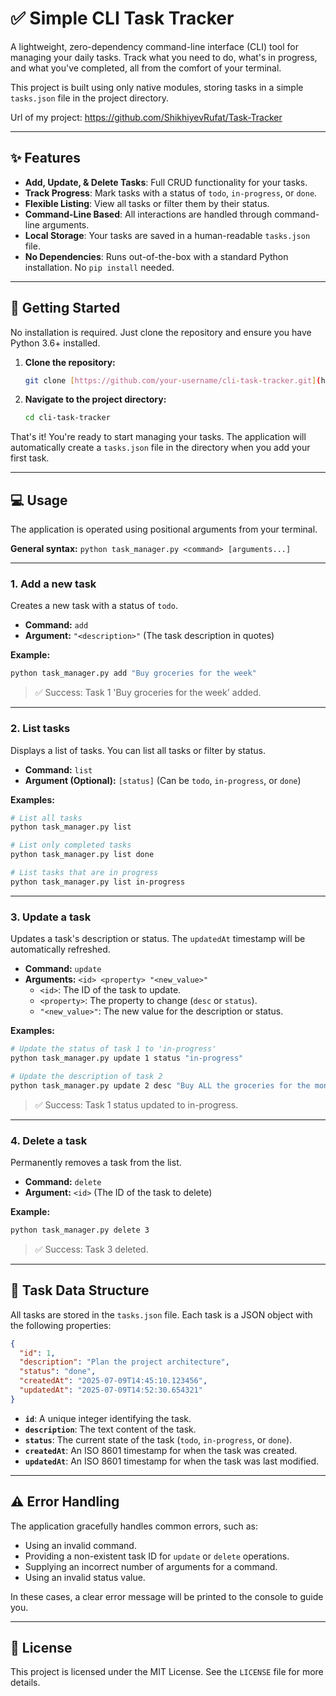 # ✅ Simple CLI Task Tracker

A lightweight, zero-dependency command-line interface (CLI) tool for managing your daily tasks. Track what you need to do, what's in progress, and what you've completed, all from the comfort of your terminal.

This project is built using only native modules, storing tasks in a simple `tasks.json` file in the project directory.

Url of my project: https://github.com/ShikhiyevRufat/Task-Tracker

***

## ✨ Features

-   **Add, Update, & Delete Tasks**: Full CRUD functionality for your tasks.
-   **Track Progress**: Mark tasks with a status of `todo`, `in-progress`, or `done`.
-   **Flexible Listing**: View all tasks or filter them by their status.
-   **Command-Line Based**: All interactions are handled through command-line arguments.
-   **Local Storage**: Your tasks are saved in a human-readable `tasks.json` file.
-   **No Dependencies**: Runs out-of-the-box with a standard Python installation. No `pip install` needed.

***

## 🚀 Getting Started

No installation is required. Just clone the repository and ensure you have Python 3.6+ installed.

1.  **Clone the repository:**
    ```bash
    git clone [https://github.com/your-username/cli-task-tracker.git](https://github.com/your-username/cli-task-tracker.git)
    ```

2.  **Navigate to the project directory:**
    ```bash
    cd cli-task-tracker
    ```

That's it! You're ready to start managing your tasks. The application will automatically create a `tasks.json` file in the directory when you add your first task.

***

## 💻 Usage

The application is operated using positional arguments from your terminal.

**General syntax:** `python task_manager.py <command> [arguments...]`

---

### **1. Add a new task**

Creates a new task with a status of `todo`.

-   **Command:** `add`
-   **Argument:** `"<description>"` (The task description in quotes)

**Example:**
```bash
python task_manager.py add "Buy groceries for the week"
```
> ✅ Success: Task 1 'Buy groceries for the week' added.

---

### **2. List tasks**

Displays a list of tasks. You can list all tasks or filter by status.

-   **Command:** `list`
-   **Argument (Optional):** `[status]` (Can be `todo`, `in-progress`, or `done`)

**Examples:**
```bash
# List all tasks
python task_manager.py list

# List only completed tasks
python task_manager.py list done

# List tasks that are in progress
python task_manager.py list in-progress
```

---

### **3. Update a task**

Updates a task's description or status. The `updatedAt` timestamp will be automatically refreshed.

-   **Command:** `update`
-   **Arguments:** `<id> <property> "<new_value>"`
    -   `<id>`: The ID of the task to update.
    -   `<property>`: The property to change (`desc` or `status`).
    -   `"<new_value>"`: The new value for the description or status.

**Examples:**
```bash
# Update the status of task 1 to 'in-progress'
python task_manager.py update 1 status "in-progress"

# Update the description of task 2
python task_manager.py update 2 desc "Buy ALL the groceries for the month"
```
> ✅ Success: Task 1 status updated to in-progress.

---

### **4. Delete a task**

Permanently removes a task from the list.

-   **Command:** `delete`
-   **Argument:** `<id>` (The ID of the task to delete)

**Example:**
```bash
python task_manager.py delete 3
```
> ✅ Success: Task 3 deleted.

***

## 📂 Task Data Structure

All tasks are stored in the `tasks.json` file. Each task is a JSON object with the following properties:

```json
{
  "id": 1,
  "description": "Plan the project architecture",
  "status": "done",
  "createdAt": "2025-07-09T14:45:10.123456",
  "updatedAt": "2025-07-09T14:52:30.654321"
}
```

-   **`id`**: A unique integer identifying the task.
-   **`description`**: The text content of the task.
-   **`status`**: The current state of the task (`todo`, `in-progress`, or `done`).
-   **`createdAt`**: An ISO 8601 timestamp for when the task was created.
-   **`updatedAt`**: An ISO 8601 timestamp for when the task was last modified.

***

## ⚠️ Error Handling

The application gracefully handles common errors, such as:
-   Using an invalid command.
-   Providing a non-existent task ID for `update` or `delete` operations.
-   Supplying an incorrect number of arguments for a command.
-   Using an invalid status value.

In these cases, a clear error message will be printed to the console to guide you.

***

## 📄 License

This project is licensed under the MIT License. See the `LICENSE` file for more details.
